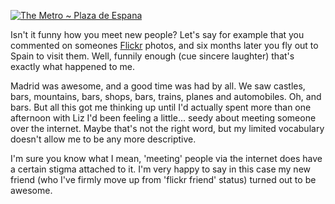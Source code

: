 [![The Metro ~ Plaza de Espana](http://static.flickr.com/20/71852561_baaba7d583.jpg)](http://www.flickr.com/photos/roobottom/71852561/ "Photo Sharing") 

Isn't it funny how you meet new people? Let's say for example that you commented on someones [Flickr](http://www.flickr.com) photos, and six months later you fly out to Spain to visit them. Well, funnily enough (cue sincere laughter) that's exactly what happened to me.

Madrid was awesome, and a good time was had by all. We saw castles, bars, mountains, bars, shops, bars, trains, planes and automobiles. Oh, and bars. But all this got me thinking up until I'd actually spent more than one afternoon with Liz I'd been feeling a little... seedy about meeting someone over the internet. Maybe that's not the right word, but my limited vocabulary doesn't allow me to be any more descriptive. 

I'm sure you know what I mean, 'meeting' people via the internet does have a certain stigma attached to it. I'm very happy to say in this case my new friend (who I've firmly move up from 'flickr friend' status) turned out to be awesome.